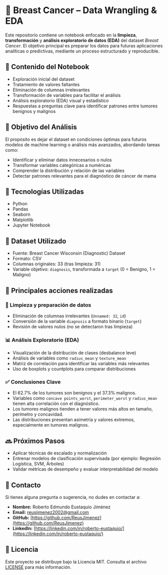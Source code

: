 # 🧬 **Breast Cancer – Data Wrangling & EDA**  

Este repositorio contiene un notebook enfocado en la **limpieza**, **transformación** y **análisis exploratorio de datos (EDA)** del dataset *Breast Cancer*. El objetivo principal es preparar los datos para futuras aplicaciones analíticas o predictivas, mediante un proceso estructurado y reproducible.

## 📁 **Contenido del Notebook**  

- Exploración inicial del dataset
- Tratamiento de valores faltantes
- Eliminación de columnas irrelevantes
- Transformación de variables para facilitar el análisis
- Análisis exploratorio (EDA) visual y estadístico
- Respuestas a preguntas clave para identificar patrones entre tumores benignos y malignos

## 🎯 **Objetivo del Análisis**  

El propósito es dejar el dataset en condiciones óptimas para futuros modelos de machine learning o análisis más avanzados, abordando tareas como:

- Identificar y eliminar datos innecesarios o nulos
- Transformar variables categóricas a numéricas
- Comprender la distribución y relación de las variables
- Detectar patrones relevantes para el diagnóstico de cáncer de mama

## 🧰 **Tecnologías Utilizadas**  

- Python
- Pandas
- Seaborn
- Matplotlib
- Jupyter Notebook

## 📁 **Dataset Utilizado**  

- Fuente: Breast Cancer Wisconsin (Diagnostic) Dataset
- Formato: CSV
- Columnas originales: 33 (tras limpieza: 31)
- Variable objetivo: `diagnosis`, transformada a `target` (0 = Benigno, 1 = Maligno)

## 📌 **Principales acciones realizadas**  

### 🧹 Limpieza y preparación de datos
- Eliminación de columnas irrelevantes (`Unnamed: 32`, `id`)
- Conversión de la variable `diagnosis` a formato binario (`target`)
- Revisión de valores nulos (no se detectaron tras limpieza)

### 📊 Análisis Exploratorio (EDA)
- Visualización de la distribución de clases (desbalance leve)
- Análisis de variables como `radius_mean` y `texture_mean`
- Matriz de correlación para identificar las variables más relevantes
- Uso de boxplots y countplots para comparar distribuciones

### ✅ Conclusiones Clave
- El 62.7% de los tumores son benignos y el 37.3% malignos.
- Variables como `concave points_worst`, `perimeter_worst` y `radius_mean` tienen alta correlación con el diagnóstico.
- Los tumores malignos tienden a tener valores más altos en tamaño, perímetro y concavidad.
- Las distribuciones presentan asimetría y valores extremos, especialmente en tumores malignos.

## 🔜 **Próximos Pasos**  

- Aplicar técnicas de escalado y normalización
- Entrenar modelos de clasificación supervisada (por ejemplo: Regresión Logística, SVM, Árboles)
- Validar métricas de desempeño y evaluar interpretabilidad del modelo

## 📩 **Contacto**  

Si tienes alguna pregunta o sugerencia, no dudes en contactar a:

- **Nombre:** Roberto Edmundo Eustaquio Jiménez  
- **Email:** [reusjimenez2002@gmail.com](mailto:reusjimenez2002@gmail.com)  
- **GitHub:** [https://github.com/ReusJimenez](https://github.com/ReusJimenez)  
- **LinkedIn:** [https://linkedin.com/in/roberto-eustaquio/](https://linkedin.com/in/roberto-eustaquio/)  

## 📜 **Licencia**  

Este proyecto se distribuye bajo la Licencia MIT. Consulta el archivo [LICENSE](./LICENSE) para más información.  
